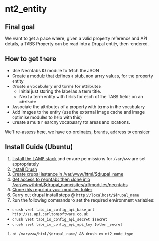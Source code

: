 # nt2_entity

## Final goal

We want to get a place where, given a valid property reference and API details, a TABS Property can be read into a Drupal entity, then rendered.

## How to get there

  * Use Neontabs IO module to fetch the JSON
  * Create a module that defines a stub, non array values, for the property entity
  * Create a vocabulary and terms for attributes.
    * Initial just storing the label as a term title.
    * Next a term entity with firlds for each of the TABS fields on an attribute.
  * Associate the attributes of a property with terms in the vocabulary
  * Add images to the entity (use the external image cache and image optimise modules to help with this)
  * Create a multi hiearchy vocabulary for areas and locations.

We'll re-assess here, we have co-ordinates, brands, address to consider


## Install Guide (Ubuntu)
1. [Install the LAMP stack](https://help.ubuntu.com/community/ApacheMySQLPHP) and ensure permissions for `/var/www` are set appropriately
1. [Install Drush](http://docs.drush.org/en/master/install/)
1. [Create drupal instance in /var/www/html/$drupal_name](https://www.drupal.org/documentation/install/developers)
1. [Get access to neontabs then clone into /var/www/html/$drupal_name/sites/all/modules/neontabs](https://bitbucket.org/neontabs/neontabs)
1. [Clone this repo into your modules folder](https://github.com/ob6160/nt2_entity)
1. Carry out drupal install steps @ `http://localhost/$drupal_name`
1. Run the following commands to set the required environment variables:
  * ```drush vset tabs_io_config_api_base_url http://zz.api.carltonsoftware.co.uk```
  * ```drush vset tabs_io_config_api_secret $secret```
  * ```drush vset tabs_io_config_api_api_key $other_secret```
1. ```cd /var/www/html/$drupal_name/ && drush en nt2_node_type```
